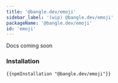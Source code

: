 ```yaml
---
title: '@bangle.dev/emoji'
sidebar_label: '(wip) @bangle.dev/emoji'
packageName: '@bangle.dev/emoji'
id: 'emoji'
---
```


Docs coming soon

### Installation

```
{{npmInstallation "@bangle.dev/emoji"}}
```
